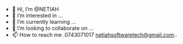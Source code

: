 - 👋 Hi, I’m @NETIAH
- 👀 I’m interested in ...
- 🌱 I’m currently learning ...
- 💞️ I’m looking to collaborate on ...
- 📫 How to reach me .0743071017 netiahsoftwaretech@gmail.com..

<!---
NETIAH/NETIAH is a ✨ special ✨ repository because its `README.md` (this file) appears on your GitHub profile.
You can click the Preview link to take a look at your changes.
--->
